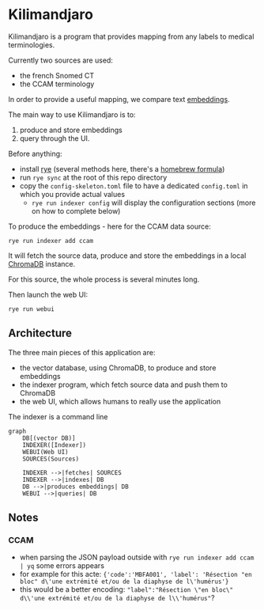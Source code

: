 # Kilimandjaro

Kilimandjaro is a program that provides mapping from any labels to medical terminologies.

<SCREENSHOT FROM THE WEB UI>

Currently two sources are used:
  - the french Snomed CT
  - the CCAM terminology

In order to provide a useful mapping, we compare text [embeddings](https://huggingface.co/blog/getting-started-with-embeddings).

The main way to use Kilimandjaro is to:
1. produce and store embeddings
2. query through the UI.

Before anything:
  - install [rye]() (several methods here, there's a [homebrew formula](https://formulae.brew.sh/formula/rye#default))
  - run `rye sync` at the root of this repo directory
  - copy the `config-skeleton.toml` file to have a dedicated `config.toml` in which you provide actual values
    - `rye run indexer config` will display the configuration sections (more on how to complete below)

To produce the embeddings - here for the CCAM data source:

```shell
rye run indexer add ccam
```

It will fetch the source data, produce and store the embeddings in a local [ChromaDB](https://www.trychroma.com) instance.

For this source, the whole process is several minutes long.

Then launch the web UI:

```shell
rye run webui
```

## Architecture

The three main pieces of this application are:
  - the vector database, using ChromaDB, to produce and store embeddings
  - the indexer program, which fetch source data and push them to ChromaDB
  - the web UI, which allows humans to really use the application

The indexer is a command line

```mermaid
graph
    DB[(vector DB)]
    INDEXER([Indexer])
    WEBUI(Web UI)
    SOURCES(Sources)

    INDEXER -->|fetches| SOURCES
    INDEXER -->|indexes| DB
    DB -->|produces embeddings| DB
    WEBUI -->|queries| DB
```

## Notes

### CCAM

- when parsing the JSON payload outside with `rye run indexer add ccam | yq` some errors appears
 - for example for this acte: `{'code':'MBFA001', 'label': 'Résection "en bloc" d\'une extrémité et/ou de la diaphyse de l\'humérus'}`
 - this would be a better encoding: `"label":"Résection \"en bloc\" d\\'une extrémité et/ou de la diaphyse de l\\'humérus"`?
